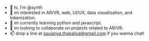 - 👋 hi, I’m @synth
- 👀 im interested in AR/VR, web, UI/UX, data visualization, and tokenization.
- 🌱 im currently learning python and javascript.
- 💞️ im looking to collaborate on projects related to AR/VR. 
- 📫 drop a line at saujanya.thapaliya@gmail.com if you wanna chat! 

<!---
sjnyth/sjnyth is a ✨ special ✨ repository because its `README.md` (this file) appears on your GitHub profile.
You can click the Preview link to take a look at your changes.
--->
